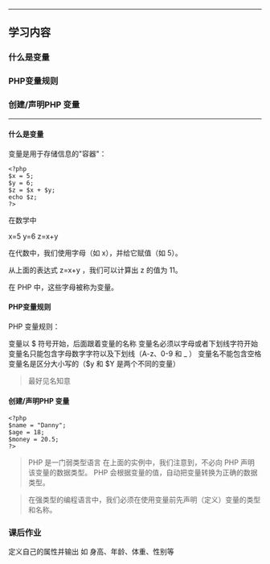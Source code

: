 ****
## 学习内容

### 什么是变量
### PHP变量规则
### 创建/声明PHP 变量


----------------------

#### 什么是变量
变量是用于存储信息的"容器"：

``` 
<?php
$x = 5;
$y = 6;
$z = $x + $y;
echo $z;
?>
```

在数学中

x=5
y=6
z=x+y

在代数中，我们使用字母（如 x），并给它赋值（如 5）。

从上面的表达式 z=x+y ，我们可以计算出 z 的值为 11。

在 PHP 中，这些字母被称为变量。

#### PHP变量规则

PHP 变量规则：

变量以 $ 符号开始，后面跟着变量的名称
变量名必须以字母或者下划线字符开始
变量名只能包含字母数字字符以及下划线（A-z、0-9 和 _ ）
变量名不能包含空格
变量名是区分大小写的（$y 和 $Y 是两个不同的变量）

> 最好见名知意

####  创建/声明PHP 变量

``` 
<?php
$name = "Danny";
$age = 18;
$money = 20.5;
?>

```

> PHP 是一门弱类型语言 在上面的实例中，我们注意到，不必向 PHP 声明该变量的数据类型。 PHP 会根据变量的值，自动把变量转换为正确的数据类型。
 
> 在强类型的编程语言中，我们必须在使用变量前先声明（定义）变量的类型和名称。

### 课后作业
定义自己的属性并输出 如 身高、年龄、体重、性别等







